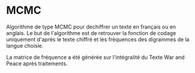 # MCMC
Algorithme de type MCMC pour dechiffrer un texte en français ou en anglais.
 Le but de l'algorithme est de retrouver la fonction de codage uniquement d'après le texte chiffré 
et les fréquences des digrammes de la langue choisie.

La matrice de fréquence a été générée sur l'intégralité du Texte War and Peace après traitements. 
